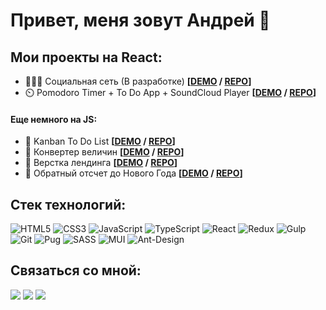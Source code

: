  # Привет, меня зовут Андрей 👋
 
 ## Мои проекты на React:
 - 👨‍👩‍👧 Социальная сеть (В разработке) **[[DEMO](http://f0629276.xsph.ru/) / [REPO](http://github.com/mazurovandre/social-network/)]**
 - ⏲️ Pomodoro Timer + To Do App + SoundCloud Player **[[DEMO](http://mazurovandre.github.io/productivity-booster/) / [REPO](http://github.com/mazurovandre/productivity-booster/)]**

#### Еще немного на JS:
 - 📃 Kanban To Do List **[[DEMO](http://mazurovandre.github.io/kanban-todo/) / [REPO](http://github.com/mazurovandre/kanban-todo/)]**
 - 🧮 Конвертер величин **[[DEMO](http://mazurovandre.github.io/converter-js/) / [REPO](http://github.com/mazurovandre/converter-js/)]**
 - 🧶 Верстка лендинга **[[DEMO](http://mazurovandre.github.io/olympic-landing/) / [REPO](http://github.com/mazurovandre/olympic-landing/)]**
 - 📆 Обратный отсчет до Нового Года **[[DEMO](http://mazurovandre.github.io/new-year-countdown/) / [REPO](http://github.com/mazurovandre/new-year-countdown/)]**

## Стек технологий:
![HTML5](https://img.shields.io/badge/html5-%23E34F26.svg?style=for-the-badge&logo=html5&logoColor=white)
![CSS3](https://img.shields.io/badge/css3-%231572B6.svg?style=for-the-badge&logo=css3&logoColor=white)
![JavaScript](https://img.shields.io/badge/javascript-%23323330.svg?style=for-the-badge&logo=javascript&logoColor=%23F7DF1E)
![TypeScript](https://img.shields.io/badge/typescript-%23007ACC.svg?style=for-the-badge&logo=typescript&logoColor=white)
![React](https://img.shields.io/badge/react-%2320232a.svg?style=for-the-badge&logo=react&logoColor=%2361DAFB)
![Redux](https://img.shields.io/badge/redux-%23593d88.svg?style=for-the-badge&logo=redux&logoColor=white)
![Gulp](https://img.shields.io/badge/GULP-%23CF4647.svg?style=for-the-badge&logo=gulp&logoColor=white)
![Git](https://img.shields.io/badge/git-%23F05033.svg?style=for-the-badge&logo=git&logoColor=white)
![Pug](https://img.shields.io/badge/Pug-FFF?style=for-the-badge&logo=pug&logoColor=A86454)
![SASS](https://img.shields.io/badge/SASS-hotpink.svg?style=for-the-badge&logo=SASS&logoColor=white)
![MUI](https://img.shields.io/badge/MaterialUI-%230081CB.svg?style=for-the-badge&logo=material-ui&logoColor=white)
![Ant-Design](https://img.shields.io/badge/-AntDesign-%230170FE?style=for-the-badge&logo=ant-design&logoColor=white)

## Связаться со мной:
<a target="_blank" href="https://www.linkedin.com/in/mazurovandre/"><img src="https://img.shields.io/badge/linkedin-%230077B5.svg?style=for-the-badge&logo=linkedin&logoColor=white"/></a>
<a target="_blank" href="http://t.me/mazurovandre"><img src="https://img.shields.io/badge/Telegram-2CA5E0?style=for-the-badge&logo=telegram&logoColor=white"/></a>
<a target="_blank" href="mailto:mazurovandre@gmail.com"><img src="https://img.shields.io/badge/email-D14836?style=for-the-badge&logo=gmail&logoColor=white"/></a>
